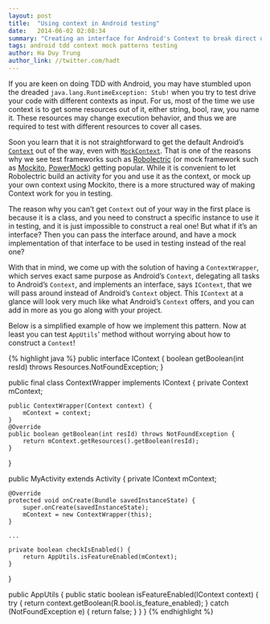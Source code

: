 ```yaml
---
layout: post
title:  "Using context in Android testing"
date:   2014-06-02 02:08:34
summary: "Creating an interface for Android's Context to break direct dependency for unit testing"
tags: android tdd context mock patterns testing
author: Ha Duy Trung
author_link: //twitter.com/hadt
---
```


If you are keen on doing TDD with Android, you may have stumbled upon the dreaded `java.lang.RuntimeException: Stub!` when you try to test drive your code with different contexts as input. For us, most of the time we use context is to get some resources out of it, either string, bool, raw, you name it. These resources may change execution behavior, and thus we are required to test with different resources to cover all cases.

Soon you learn that it is not straightforward to get the default Android’s [`Context`](http://developer.android.com/reference/android/content/Context.html) out of the way, even with [`MockContext`](http://developer.android.com/reference/android/test/mock/MockContext.html). That is one of the reasons why we see test frameworks such as [Robolectric](http://robolectric.org/) (or mock framework such as [Mockito](https://code.google.com/p/mockito/), [PowerMock](https://code.google.com/p/powermock/)) getting popular. While it is convenient to let Robolectric build an activity for you and use it as the context, or mock up your own context using Mockito, there is a more structured way of making Context work for you in testing.

The reason why you can’t get `Context` out of your way in the first place is because it is a class, and you need to construct a specific instance to use it in testing, and it is just impossible to construct a real one! But what if it’s an interface? Then you can pass the interface around, and have a mock implementation of that interface to be used in testing instead of the real one?

With that in mind, we come up with the solution of having a `ContextWrapper`, which serves exact same purpose as Android’s `Context`, delegating all tasks to Android’s `Context`, and implements an interface, says `IContext`, that we will pass around instead of Android’s `Context` object. This `IContext` at a glance will look very much like what Android’s `Context` offers, and you can add in more as you go along with your project.

Below is a simplified example of how we implement this pattern. Now at least you can test `AppUtils`' method without worrying about how to construct a `Context`!

{% highlight java %}
public interface IContext {
    boolean getBoolean(int resId) throws Resources.NotFoundException;
}

public final class ContextWrapper implements IContext {
    private Context mContext;

    public ContextWrapper(Context context) {
        mContext = context;
    }
    @Override
    public boolean getBoolean(int resId) throws NotFoundException {
        return mContext.getResources().getBoolean(resId);
    }
}

public MyActivity extends Activity {
    private IContext mContext;

    @Override
    protected void onCreate(Bundle savedInstanceState) {
        super.onCreate(savedInstanceState);
        mContext = new ContextWrapper(this);
    }

    ...

    private boolean checkIsEnabled() {
        return AppUtils.isFeatureEnabled(mContext);
    }
}

public AppUtils {
    public static boolean isFeatureEnabled(IContext context) {
        try {
            return context.getBoolean(R.bool.is_feature_enabled);
        } catch (NotFoundException e) {
            return false;
        }
    }
}
{% endhighlight %}
